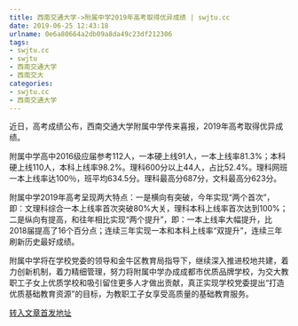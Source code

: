 ```yaml
---
title: 西南交通大学->附属中学2019年高考取得优异成绩 | swjtu.cc
date: 2019-06-25 12:43:18
urlname: 0e6a80664a2db09a8da49c23df212306
tags: 
- swjtu.cc
- swjtu
- 西南交通大学
- 西南交大
categories:
- swjtu.cc
- 西南交通大学
---
```



近日，高考成绩公布，西南交通大学附属中学传来喜报，2019年高考取得优异成绩。

附属中学高中2016级应届参考112人，一本硬上线91人，一本上线率81.3%；本科硬上线110人，本科上线率98.2%。理科600分以上44人，占比52.4%。理科网班一本上线率达100％，班平均634.5分。理科最高分687分，文科最高分623分。

附属中学2019年高考呈现两大特点：一是横向有突破，今年实现“两个首次”，即：文理科综合一本上线率首次突破80%大关，理科本科上线率首次达到100%；二是纵向有提高，和往年相比实现“两个提升”，即：一本上线率大幅提升，比2018届提高了16个百分点；连续三年实现一本和本科上线率“双提升”，连续三年刷新历史最好成绩。

附属中学将在学校党委的领导和金牛区教育局指导下，继续深入推进校地共建，着力创新机制，着力精细管理，努力将附属中学办成成都市优质品牌学校，为交大教职工子女上优质学校和吸引留住更多人才做出贡献，真正实现学校党委提出“打造优质基础教育资源”的目标，为教职工子女享受高质量的基础教育服务。





[转入文章首发地址](https://news.swjtu.edu.cn/shownews-18617.shtml)